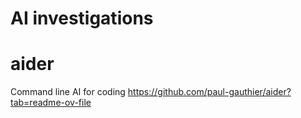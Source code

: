 # AI investigations

# aider
Command line AI for coding
https://github.com/paul-gauthier/aider?tab=readme-ov-file